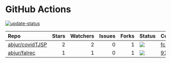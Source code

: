 GitHub Actions
================

<!-- badges: start -->

[![update-status](https://github.com/abjur/abjStatus/workflows/update-status/badge.svg)](https://github.com/abjur/abjStatus/actions)
<!-- badges: end -->

| Repo                                                  | Stars | Watchers | Issues | Forks | Status                                                                                                                                | Commit                                                                                                                      |
|:------------------------------------------------------|------:|---------:|-------:|------:|:--------------------------------------------------------------------------------------------------------------------------------------|:----------------------------------------------------------------------------------------------------------------------------|
| [abjur/covidTJSP](https://github.com/abjur/covidTJSP) |     2 |        2 |      0 |     1 | [![](https://github.com/abjur/covidTJSP/workflows/update-data/badge.svg)](https://github.com/abjur/covidTJSP/actions/runs/1220129431) | <a href="https://github.com/abjur/covidTJSP/commit/fc25eb0d92da1778046029dd7f4f20b7db0b0b75" title="Update data">fc25eb</a> |
| [abjur/falrec](https://github.com/abjur/falrec)       |     1 |        1 |      0 |     1 | [![](https://github.com/abjur/falrec/workflows/update-data/badge.svg)](https://github.com/abjur/falrec/actions/runs/1220141251)       | <a href="https://github.com/abjur/falrec/commit/9126ce7ea63c35648565f64699d07c4fb2e6d855" title="Update data">9126ce</a>    |
